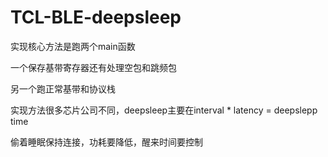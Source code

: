 # TCL-BLE-deepsleep


实现核心方法是跑两个main函数

一个保存基带寄存器还有处理空包和跳频包

另一个跑正常基带和协议栈


实现方法很多芯片公司不同，deepsleep主要在interval * latency = deepslepp time 

偷着睡眠保持连接，功耗要降低，醒来时间要控制

